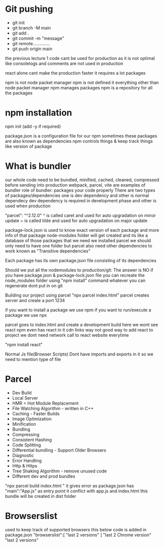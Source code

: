 # Git pushing
- git init
- git branch -M main
- git add .
- git commit -m "message"
- git remote..............
- git push origin main

the previous lecture 1 code cant be used for production as it is not optimal
like consolelogs and comments are not used in production

react alone cant make the production faster
it requires a lot packages 

npm is not node packet manager
npm is not defined it everything other than node packet manager
npm manages packages
npm is a repository for all the packages

# npm installation
npm init (add -y if required)

package.json is a configuration file for our npm
sometimes these packages are also known as dependencies
npm controls things & keep track things like version of package

# What is bundler
our whole code need to be bundled, minified, cached, cleaned, compressed before sending into production
webpack, parcel, vite are examples of bundler
role of bundler: packages your code properly 
There are two types of packages/dependencies one is dev dependency and other is normal dependecy
dev dependency is required in development phase and other is used when production


"parcel": "^2.12.0"
^ is called caret and used for auto upgradation on minor update
~ is called tilde and used for auto upgradation on major update

package-lock.json is used to know exact version of each package and more info of that package
node-modules folder will get created and its like a database of those packages that we need 
we installed parcel we should only need to have one folder but parcel also need other 
dependencies to work known as "Transitive dependencies"

Each package has its own package.json file consisting of its dependencies

Should we put all the nodemodules to production/git: The answer is NO
if you have package.json & package-lock.json file you can recreate the node_modules folder 
using "npm install" command
whatever you can regenerate dont put in on git

Building our project using parcel
"npx parcel index.html"
parcel creates server and create a port 1234

if you want to install a package we use npm
if you want to run/execute a package we use npx

parcel goes to index.html and create a development build 
here we wont see react
npm even has react in it
cdn links way not good way to add react to project
we dont need network call to react website everytime

"npm install react"

Normal Js file(Browser Scripts) Dont have imports and exports in it
so we need to mention type of file 

# Parcel
- Dev Build
- Local Server
- HMR = Hot Module Replacement
- File Watching Algorithm - written in C++
- Caching - Faster Builds
- Image Optimization
- Minification
- Bundling
- Compressing
- Consistent Hashing
- Code Splitting
- Differential bundling - Support Older Browsers
- Diagnostic 
- Error Handling
- Http & Https
- Tree Shaking Algorithm - remove unused code 
- Different dev and prod bundles

"npx parcel build index.html "
it gives error as package.json has "main":"App.js" as entry point
it conflict with app.js and index.html
this bundle will be created in dist folder

# Browserslist
used to keep track of supported browsers
this below code is added in package.json
  "browserslist":[
    "last 2 versions"
  ]
"last 2 Chrome version"
"last 2 versions"